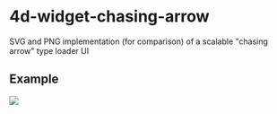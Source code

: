 # 4d-widget-chasing-arrow
SVG and PNG implementation (for comparison) of a scalable "chasing arrow" type loader UI

Example
---
![](https://github.com/miyako/4d-widget-chasing-arrow/blob/master/images/1.png)
